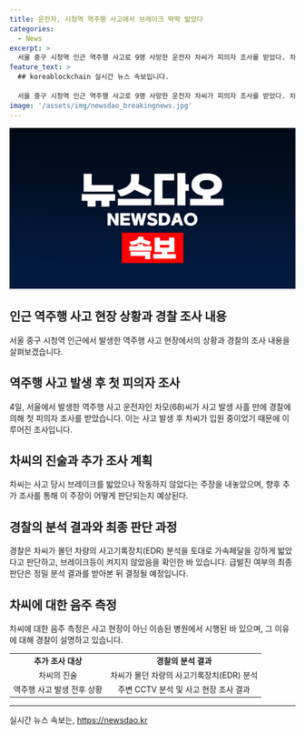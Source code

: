 ```yaml
---
title: 운전자, 시청역 역주행 사고에서 브레이크 딱딱 밟았다
categories:
  - News
excerpt: >
  서울 중구 시청역 인근 역주행 사고로 9명 사망한 운전자 차씨가 피의자 조사를 받았다. 차씨는 사고 당시 브레이크를 밟았으나 작동하지 않았다고 주장했고, 역주행 사실을 모른다고 진술했다. 경찰은 차의 사고기록장치 분석 결과, 주변 CCTV 확인 및 스키드마크 부재로 급발진 주장에 의문을 제기했다. 추가 조사를 통해 최종 결론을 도출할 예정이다. 또한, 차씨의 음주 측정은 사고 후 약 1시간 30분 뒤에 이송된 병원에서 진행되었으며, 급발진 여부를 포함한 다양한 가능성이 열려있다.
feature_text: >
  ## koreablockchain 실시간 뉴스 속보입니다.

  서울 중구 시청역 인근 역주행 사고로 9명 사망한 운전자 차씨가 피의자 조사를 받았다. 차씨는 사고 당시 브레이크를 밟았으나 작동하지 않았다고 주장했고, 역주행 사실을 모른다고 진술했다. 경찰은 차의 사고기록장치 분석 결과, 주변 CCTV 확인 및 스키드마크 부재로 급발진 주장에 의문을 제기했다. 추가 조사를 통해 최종 결론을 도출할 예정이다. 또한, 차씨의 음주 측정은 사고 후 약 1시간 30분 뒤에 이송된 병원에서 진행되었으며, 급발진 여부를 포함한 다양한 가능성이 열려있다.
image: '/assets/img/newsdao_breakingnews.jpg'
---
```


<p><img src="/assets/img/newsdao_breakingnews.jpg" alt="koreablockchain 속보" /></p>

<h2 data-ke-size="size26">인근 역주행 사고 현장 상황과 경찰 조사 내용</h2>

<p data-ke-size="size16">서울 중구 시청역 인근에서 발생한 역주행 사고 현장에서의 상황과 경찰의 조사 내용을 살펴보겠습니다.</p>

<h2 data-ke-size="size26">역주행 사고 발생 후 첫 피의자 조사</h2>

<p data-ke-size="size16">4일, 서울에서 발생한 역주행 사고 운전자인 차모(68)씨가 사고 발생 사흘 만에 경찰에 의해 첫 피의자 조사를 받았습니다. 이는 사고 발생 후 차씨가 입원 중이었기 때문에 이루어진 조사입니다.</p>

<h2 data-ke-size="size26">차씨의 진술과 추가 조사 계획</h2>

<p data-ke-size="size16">차씨는 사고 당시 브레이크를 밟았으나 작동하지 않았다는 주장을 내놓았으며, 향후 추가 조사를 통해 이 주장이 어떻게 판단되는지 예상된다.</p>

<h2 data-ke-size="size26">경찰의 분석 결과와 최종 판단 과정</h2>

<p data-ke-size="size16">경찰은 차씨가 몰던 차량의 사고기록장치(EDR) 분석을 토대로 가속페달을 강하게 밟았다고 판단하고, 브레이크등이 켜지지 않았음을 확인한 바 있습니다. 급발진 여부의 최종 판단은 정밀 분석 결과를 받아본 뒤 결정될 예정입니다.</p>

<h2 data-ke-size="size26">차씨에 대한 음주 측정</h2>

<p data-ke-size="size16">차씨에 대한 음주 측정은 사고 현장이 아닌 이송된 병원에서 시행된 바 있으며, 그 이유에 대해 경찰이 설명하고 있습니다.</p>

<table>
    <tr>
        <td style="text-align: center; height: 17px;"><b>추가 조사 대상</b></td>
        <td style="text-align: center; height: 17px;"><b>경찰의 분석 결과</b></td>
    </tr>
    <tr>
        <td style="text-align: center; height: 17px;">차씨의 진술</td>
        <td style="text-align: center; height: 17px;">차씨가 몰던 차량의 사고기록장치(EDR) 분석</td>
    </tr>
    <tr>
        <td style="text-align: center; height: 17px;">역주행 사고 발생 전후 상황</td>
        <td style="text-align: center; height: 17px;">주변 CCTV 분석 및 사고 현장 조사 결과</td>
    </tr>
</table>

<p><hr></p>
실시간 뉴스 속보는, <a href="https://newsdao.kr" rel="dofollow">https://newsdao.kr</a>


